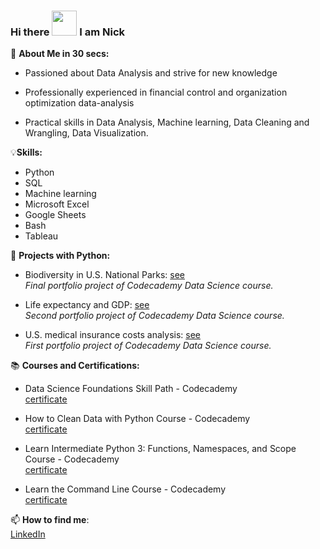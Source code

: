 ### Hi there <img src="https://user-images.githubusercontent.com/125153189/232493501-3c51bc52-330d-4343-a284-659a624cf022.gif" width="40"> I am Nick


👀 **About Me in 30 secs:** 

 - Passioned about Data Analysis and strive for new knowledge

 - Professionally experienced in financial control and organization optimization data-analysis

 - Practical skills in Data Analysis, Machine learning, Data Cleaning and Wrangling, Data Visualization.  
  
  
💡**Skills:**

 - Python
 - SQL
 - Machine learning
 - Microsoft Excel
 - Google Sheets
 - Bash
 - Tableau
  
🐍 **Projects with Python:**
 - Biodiversity in U.S. National Parks: [see](https://github.com/nefedovnd/Biodiversity_in_US_national_parks)  
   *Final portfolio project of Codecademy Data Science course.*

 - Life expectancy and GDP: [see](https://github.com/nefedovnd/Life_expectancy_and_GDP)   
   *Second portfolio project of Codecademy Data Science course.*

 - U.S. medical insurance costs analysis: [see](https://github.com/nefedovnd/US_medical_insurance_costs)  
   *First portfolio project of Codecademy Data Science course.* 

📚 **Courses and Certifications:**

 - Data Science Foundations Skill Path - Codecademy  
   [certificate](https://www.codecademy.com/profiles/nefedovn/certificates/738a7262ff2b4a49b062c25482dc2549)

 - How to Clean Data with Python Course - Codecademy  
   [certificate](https://www.codecademy.com/profiles/nefedovn/certificates/e773a003314c1be60da8388a90a77e78)

 - Learn Intermediate Python 3: Functions, Namespaces, and Scope Course - Codecademy  
   [certificate](https://www.codecademy.com/profiles/nefedovn/certificates/15702a4b792847e1a90f59e2ecac7a97)

 - Learn the Command Line Course - Codecademy  
   [certificate](https://www.codecademy.com/profiles/nefedovn/certificates/c87ba0541f8be78bc2f4ba1128233f6f)

📫 **How to find me**:  
   [LinkedIn](https://www.linkedin.com/in/nikita-nefedov/)
